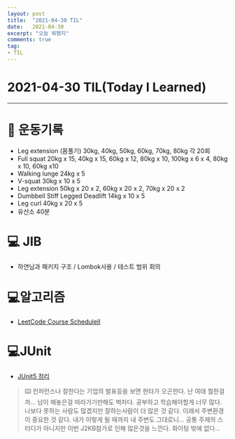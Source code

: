 ```yaml
---
layout: post 
title:  "2021-04-30 TIL"
date:   2021-04-30
excerpt: "오늘 뭐했지"
comments: true 
tag:
- TIL
---
```


# 2021-04-30 TIL(Today I Learned)

---

# 💪  운동기록 
- Leg extension (몸풀기) 30kg, 40kg, 50kg, 60kg, 70kg, 80kg 각 20회
- Full squat 20kg x 15, 40kg x 15, 60kg x 12, 80kg x 10, 100kg x 6 x 4, 80kg x 10, 60kg x10
- Walking lunge 24kg x 5
- V-squat 30kg x 10 x 5
- Leg extension 50kg x 20 x 2, 60kg x 20 x 2, 70kg x 20 x 2
- Dumbbell Stiff Legged Deadlift 14kg x 10 x 5
- Leg curl 40kg x 20 x 5  
- 유산소 40분

# 💻 JIB
- 하연님과 패키지 구조 / Lombok사용 / 테스트 범위 회의

# 💻알고리즘
- [LeetCode Course ScheduleII](https://myoengkwonhwang.github.io/course-schedule-ii)

# 💻JUnit
- [JUnit5 정리](https://myoengkwonhwang.github.io/Junit5)

> ⌨️ 컨퍼런스나 잘한다는 기업의 발표등을 보면 현타가 오곤한다. 난 여태 뭘한걸까... 남이 해놓은걸 따라가기만해도 벅차다.
공부하고 학습해야할게 너무 많다. 나보다 못하는 사람도 많겠지만 잘하는사람이 더 많은 것 같다. 이래서 주변환경이 중요한 것 같다. 내가 이렇게 될 때까지 내 주변도 그대로니...
공통 주제의 스터디가 아니지만 이번 J2KB참가로 인해 많은것을 느낀다. 화이팅 밖에 없다...


